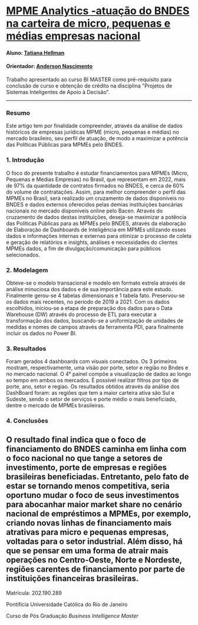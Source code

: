 # [MPME Analytics -atuação do BNDES na carteira de micro, pequenas e médias empresas nacional](https://github.com/secretaria-ICA/MPME_Analytics-atuação_do_BNDES_na_carteira_de_micro,_pequenas_e_médias_empresas_nacional)

#### Aluno: [Tatiana Hellman](https://github.com/Tatihell/tatianahellm-bi)

#### Orientador: [Anderson Nascimento](https://github.com/insightds)

Trabalho apresentado ao curso BI MASTER como pré-requisito para conclusão de curso e obtenção de crédito na disciplina "Projetos de Sistemas Inteligentes de Apoio à Decisão".

---

### Resumo
Este artigo tem por finalidade compreender, através da análise de dados históricos de empresas jurídicas MPME (micro, pequenas e médias) no mercado brasileiro, seu perfil de atuação, de modo a maximizar a potência das Políticas Públicas para MPMEs pelo BNDES. 


### 1. Introdução

O foco do presente trabalho é estudar financiamentos para MPMEs (Micro, Pequenas e Médias Empresas) no Brasil, que representam em 2022, mais de 97% da quantidade de contratos firmados no BNDES, e cerca de 60% do volume de contratações.
Assim, para melhor compreender o perfil das MPMEs no Brasil, será realizado um cruzamento de dados disponíveis no BNDES e dados externos oferecidos pelas demias instituições bancárias nacionais no mercado disponíveis online pelo Bacen. 
Através  do cruzamento de dados destas instituições, deseja-se maximizar a potência das Políticas Públicas para as MPMEs pelo BNDES, através da elaboração de Elaboração de Dashboards de Inteligência em MPMEs utilizando esses dados e informações internas e externas para otimizar o processo de coleta e geração de relatórios e insights, análises e necessidades do clientes MPMEs dados, a fim de divulgação/comunicação para públicos selecionados.


### 2. Modelagem
Obteve-se o modelo transacional e modelo em formato estrela através de análise minuciosa dos dados e de sua importância para este estudo. Finalmente gerou-se 4 tabelas dimensionais e 1 tabela fato. Preservou-se os dados mais recentes, no período de 2019 a 2021. Com os dados escolhidos, iniciou-se a etapa de preparação dos dados para o Data Warehouse (DW) através do processo de ETL para executar a transformação dos dados, buscando-se a uniformização de unidades de medidas e nomes de campos através da ferramenta PDI, para finalmente incluir os dados no Power BI.

### 3. Resultados
Foram gerados 4 dashboards com visuais conectados. Os 3 primeiros mostram, respectivamente, uma visão por porte, setor e região no Bndes e no mercado nacional. O 4° painel compõe a visualização de dados ao longo so tempo em ambos os mercados. É possível realizar filtros por tipo de porte, ano, setor e regiao. 
Os resultados obtidos através da análise dos DashBoard foram: as regiões que tem a maior carteira ativa são Sul e Sudeste, sendo o setor de serviços e porte médio o mais beneficiado, dentre o mercado de MPMEs brasileiras.


### 4. Conclusões
O resultado final indica que o foco de financiamento do BNDES caminha em linha com o foco nacional no que tange a setores de investimento, porte de empresas e regiões brasileiras beneficiadas. Entretanto, pelo fato de estar se tornando menos competitiva, seria oportuno  mudar o foco de seus investimentos para abocanhar maior market share no cenário nacional de empréstimos a MPMEs, por exemplo, criando novas linhas de financiamento mais atrativas para micro e pequenas empresas, voltadas para o setor industrial. Além disso, há que se pensar em uma forma de atrair mais operações no Centro-Oeste, Norte e Nordeste, regiões carentes de financiamento por parte de instituições financeiras brasileiras.
---

Matrícula: 202.190.289

Pontifícia Universidade Católica do Rio de Janeiro

Curso de Pós Graduação *Business Intelligence Master*